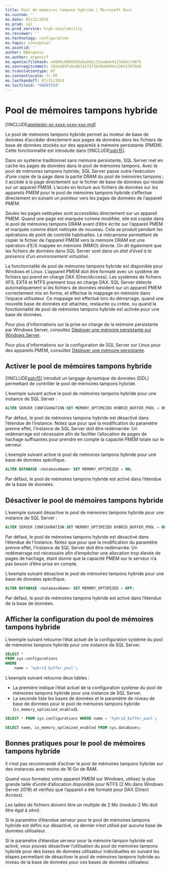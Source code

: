 ```yaml
---
title: Pool de mémoires tampons hybride | Microsoft Docs
ms.custom: ''
ms.date: 05/22/2019
ms.prod: sql
ms.prod_service: high-availability
ms.reviewer: ''
ms.technology: configuration
ms.topic: conceptual
ms.assetid: ''
author: DBArgenis
ms.author: argenisf
ms.openlocfilehash: e4808c0895695eba562c25ea0ee412348dc148f5
ms.sourcegitcommit: 182ed49fa5a463147273b58ab99dc228413975b6
ms.translationtype: HT
ms.contentlocale: fr-FR
ms.lasthandoff: 07/31/2019
ms.locfileid: "68697554"
---
```

# <a name="hybrid-buffer-pool"></a>Pool de mémoires tampons hybride
[!INCLUDE[appliesto-ss-xxxx-xxxx-xxx-md](../../includes/appliesto-ss-xxxx-xxxx-xxx-md.md)]

Le pool de mémoires tampons hybride permet au moteur de base de données d’accéder directement aux pages de données dans les fichiers de base de données stockés sur des appareils à mémoire persistante (PMEM). Cette fonctionnalité est introduite dans [!INCLUDE[sqlv15](../../includes/sssqlv15-md.md)].

Dans un système traditionnel sans mémoire persistante, SQL Server met en cache les pages de données dans le pool de mémoires tampons. Avec le pool de mémoires tampons hybride, SQL Server passe outre l’exécution d’une copie de la page dans la partie DRAM du pool de mémoires tampons ; il accède à la page directement sur le fichier de base de données qui réside sur un appareil PMEM. L’accès en lecture aux fichiers de données sur les appareils PMEM pour le pool de mémoires tampons hybride s’effectue directement en suivant un pointeur vers les pages de données de l’appareil PMEM.  

Seules les pages nettoyées sont accessibles directement sur un appareil PMEM. Quand une page est marquée comme modifiée, elle est copiée dans le pool de mémoires tampons DRAM avant d’être écrite sur l’appareil PMEM et marquée comme étant nettoyée de nouveau. Cela se produit pendant les opérations de point de contrôle habituelles. Le mécanisme permettant de copier le fichier de l’appareil PMEM vers la mémoire DRAM est une opération d’E/S mappée en mémoire (MMIO) directe. On dit également que les fichiers de données dans SQL Server sont dans un *état d’éveil à la présence d’un environnement virtualisé*.


La fonctionnalité de pool de mémoires tampons hybride est disponible pour Windows et Linux. L’appareil PMEM doit être formaté avec un système de fichiers qui prend en charge DAX (DirectAccess). Les systèmes de fichiers XFS, EXT4 et NTFS prennent tous en charge DAX. SQL Server détecte automatiquement si les fichiers de données résident sur un appareil PMEM correctement mis en forme, et effectue le mappage en mémoire dans l’espace utilisateur. Ce mappage est effectué lors du démarrage, quand une nouvelle base de données est attachée, restaurée ou créée, ou quand la fonctionnalité de pool de mémoires tampons hybride est activée pour une base de données.

Pour plus d’informations sur la prise en charge de la mémoire persistante par Windows Server, consultez [Déployer une mémoire persistante sur Windows Server](/windows-server/storage/storage-spaces/deploy-pmem/).

Pour plus d’informations sur la configuration de SQL Server sur Linux pour des appareils PMEM, consultez [Déployer une mémoire persistante](../../linux/sql-server-linux-configure-pmem.md).

## <a name="enable-hybrid-buffer-pool"></a>Activer le pool de mémoires tampons hybride

[!INCLUDE[sqlv15](../../includes/sssqlv15-md.md)] introduit un langage dynamique de données (DDL) permettant de contrôler le pool de mémoires tampons hybride.

L’exemple suivant active le pool de mémoires tampons hybride pour une instance de SQL Server :

```sql
ALTER SERVER CONFIGURATION SET MEMORY_OPTIMIZED HYBRID_BUFFER_POOL = ON;
```

Par défaut, le pool de mémoires tampons hybride est désactivé dans l’étendue de l’instance. Notez que pour que la modification du paramètre prenne effet, l’instance de SQL Server doit être redémarrée. Un redémarrage est nécessaire afin de faciliter l’allocation de pages de hachage suffisantes pour prendre en compte la capacité PMEM totale sur le serveur.

L’exemple suivant active le pool de mémoires tampons hybride pour une base de données spécifique.

```sql
ALTER DATABASE <databaseName> SET MEMORY_OPTIMIZED = ON;
```

Par défaut, le pool de mémoires tampons hybride est activé dans l’étendue de la base de données.

## <a name="disable-hybrid-buffer-pool"></a>Désactiver le pool de mémoires tampons hybride

L’exemple suivant désactive le pool de mémoires tampons hybride pour une instance de SQL Server :

```sql
ALTER SERVER CONFIGURATION SET MEMORY_OPTIMIZED HYBRID_BUFFER_POOL = OFF;
```

Par défaut, le pool de mémoires tampons hybride est désactivé dans l’étendue de l’instance. Notez que pour que la modification du paramètre prenne effet, l’instance de SQL Server doit être redémarrée. Un redémarrage est nécessaire afin d’empêcher une allocation trop élevée de pages de hachage, étant donné que la capacité PMEM sur le serveur n’a pas besoin d’être prise en compte.

L’exemple suivant désactive le pool de mémoires tampons hybride pour une base de données spécifique.

```sql
ALTER DATABASE <databaseName> SET MEMORY_OPTIMIZED = OFF;
```

Par défaut, le pool de mémoires tampons hybride est activé dans l’étendue de la base de données.

## <a name="view-hybrid-buffer-pool-configuration"></a>Afficher la configuration du pool de mémoires tampons hybride

L’exemple suivant retourne l’état actuel de la configuration système du pool de mémoires tampons hybride pour une instance de SQL Server.

```sql
SELECT *
FROM sys.configurations
WHERE
    name = 'hybrid_buffer_pool';
```

L’exemple suivant retourne deux tables :

- La première indique l’état actuel de la configuration système du pool de mémoires tampons hybride pour une instance de SQL Server.
- La seconde liste les bases de données et le paramètre de niveau de base de données pour le pool de mémoires tampons hybride (`is_memory_optimized_enabled`).

```sql
SELECT * FROM sys.configurations WHERE name = 'hybrid_buffer_pool';

SELECT name, is_memory_optimized_enabled FROM sys.databases;
```

## <a name="best-practices-for-hybrid-buffer-pool"></a>Bonnes pratiques pour le pool de mémoires tampons hybride

Il n’est pas recommandé d’activer le pool de mémoires tampons hybride sur des instances avec moins de 16 Go de RAM.

Quand vous formatez votre appareil PMEM sur Windows, utilisez la plus grande taille d’unité d’allocation disponible pour NTFS (2 Mo dans Windows Server 2019) et vérifiez que l’appareil a été formaté pour DAX (Direct Access).

Les tailles de fichiers doivent être un multiple de 2 Mo (modulo 2 Mo doit être égal à zéro).

Si le paramètre d’étendue serveur pour le pool de mémoires tampons hybride est défini sur désactivé, ce dernier n’est utilisé par aucune base de données utilisateur.

Si le paramètre d’étendue serveur pour la mémoire tampon hybride est activé, vous pouvez désactiver l’utilisation du pool de mémoires tampons hybride pour des bases de données utilisateur individuelles en suivant les étapes permettant de désactiver le pool de mémoires tampons hybride au niveau de la base de données pour ces bases de données utilisateur.
